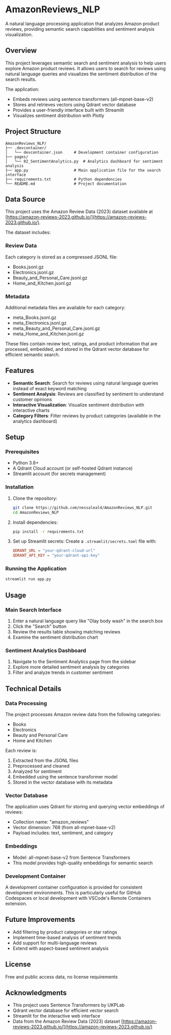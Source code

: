 # AmazonReviews_NLP

A natural language processing application that analyzes Amazon product reviews, providing semantic search capabilities and sentiment analysis visualization.

## Overview

This project leverages semantic search and sentiment analysis to help users explore Amazon product reviews. It allows users to search for reviews using natural language queries and visualizes the sentiment distribution of the search results.

The application:
- Embeds reviews using sentence transformers (all-mpnet-base-v2)
- Stores and retrieves vectors using Qdrant vector database
- Provides a user-friendly interface built with Streamlit
- Visualizes sentiment distribution with Plotly

## Project Structure

```
AmazonReviews_NLP/
├── .devcontainer/
│   └── devcontainer.json     # Development container configuration
├── pages/
│   └── 02_SentimentAnalytics.py  # Analytics dashboard for sentiment analysis
├── app.py                    # Main application file for the search interface
├── requirements.txt          # Python dependencies
└── README.md                 # Project documentation
```

## Data Source

This project uses the Amazon Review Data (2023) dataset available at [https://amazon-reviews-2023.github.io/](https://amazon-reviews-2023.github.io/).

The dataset includes:

### Review Data
Each category is stored as a compressed JSONL file:
* Books.jsonl.gz
* Electronics.jsonl.gz
* Beauty_and_Personal_Care.jsonl.gz
* Home_and_Kitchen.jsonl.gz

### Metadata
Additional metadata files are available for each category:
* meta_Books.jsonl.gz
* meta_Electronics.jsonl.gz
* meta_Beauty_and_Personal_Care.jsonl.gz
* meta_Home_and_Kitchen.jsonl.gz

These files contain review text, ratings, and product information that are processed, embedded, and stored in the Qdrant vector database for efficient semantic search.

## Features

- **Semantic Search**: Search for reviews using natural language queries instead of exact keyword matching
- **Sentiment Analysis**: Reviews are classified by sentiment to understand customer opinions
- **Interactive Visualization**: Visualize sentiment distribution with interactive charts
- **Category Filters**: Filter reviews by product categories (available in the analytics dashboard)

## Setup

### Prerequisites

- Python 3.8+
- A Qdrant Cloud account (or self-hosted Qdrant instance)
- Streamlit account (for secrets management)

### Installation

1. Clone the repository:
   ```bash
   git clone https://github.com/nessaleal4/AmazonReviews_NLP.git
   cd AmazonReviews_NLP
   ```

2. Install dependencies:
   ```bash
   pip install -r requirements.txt
   ```

3. Set up Streamlit secrets:
   Create a `.streamlit/secrets.toml` file with:
   ```toml
   QDRANT_URL = "your-qdrant-cloud-url"
   QDRANT_API_KEY = "your-qdrant-api-key"
   ```

### Running the Application

```bash
streamlit run app.py
```

## Usage

### Main Search Interface

1. Enter a natural language query like "Olay body wash" in the search box
2. Click the "Search" button
3. Review the results table showing matching reviews
4. Examine the sentiment distribution chart

### Sentiment Analytics Dashboard

1. Navigate to the Sentiment Analytics page from the sidebar
2. Explore more detailed sentiment analysis by categories
3. Filter and analyze trends in customer sentiment

## Technical Details

### Data Processing

The project processes Amazon review data from the following categories:
- Books
- Electronics
- Beauty and Personal Care
- Home and Kitchen

Each review is:
1. Extracted from the JSONL files
2. Preprocessed and cleaned
3. Analyzed for sentiment
4. Embedded using the sentence transformer model
5. Stored in the vector database with its metadata

### Vector Database

The application uses Qdrant for storing and querying vector embeddings of reviews:
- Collection name: "amazon_reviews"
- Vector dimension: 768 (from all-mpnet-base-v2)
- Payload includes: text, sentiment, and category

### Embeddings

- Model: all-mpnet-base-v2 from Sentence Transformers
- This model provides high-quality embeddings for semantic search

### Development Container

A development container configuration is provided for consistent development environments. This is particularly useful for GitHub Codespaces or local development with VSCode's Remote Containers extension.

## Future Improvements

- Add filtering by product categories or star ratings
- Implement time-based analysis of sentiment trends
- Add support for multi-language reviews
- Extend with aspect-based sentiment analysis

## License

Free and public access data, no license requirements

## Acknowledgments

- This project uses Sentence Transformers by UKPLab
- Qdrant vector database for efficient vector search
- Streamlit for the interactive web interface
- Data from the Amazon Review Data (2023) dataset [https://amazon-reviews-2023.github.io/](https://amazon-reviews-2023.github.io/)
